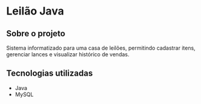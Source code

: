 # Leilão Java
## Sobre o projeto
Sistema informatizado para uma casa de leilões, permitindo cadastrar
itens, gerenciar lances e visualizar histórico de vendas.
## Tecnologias utilizadas
- Java
- MySQL